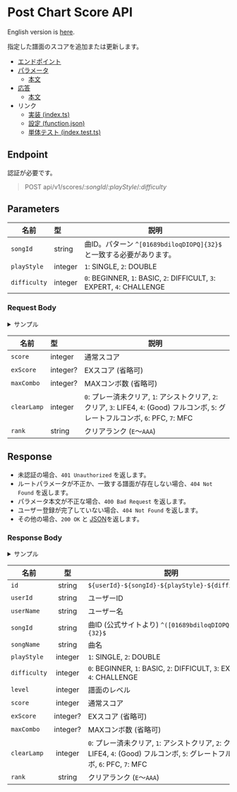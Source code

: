 # Post Chart Score API

English version is [here](./README.md).

指定した譜面のスコアを追加または更新します。

- [エンドポイント](#endpoint)
- [パラメータ](#parameters)
  - [本文](#request-body)
- [応答](#response)
  - [本文](#response-body)
- リンク
  - [実装 (index.ts)](index.ts)
  - [設定 (function.json)](function.json)
  - [単体テスト (index.test.ts)](index.test.ts)

## Endpoint

認証が必要です。

> POST api/v1/scores/*:songId*/*:playStyle*/*:difficulty*

## Parameters

|名前|型|説明|
|---|:--|---|
|`songId`|string|曲ID。パターン `^[01689bdiloqDIOPQ]{32}$` と一致する必要があります。|
|`playStyle`|integer|`1`: SINGLE, `2`: DOUBLE|
|`difficulty`|integer|`0`: BEGINNER, `1`: BASIC, `2`: DIFFICULT, `3`: EXPERT, `4`: CHALLENGE|

### Request Body

<details>
  <summary>サンプル</summary>

```json
{
  "score": 1000000,
  "exScore": 402,
  "maxCombo": 122,
  "clearLamp": 7,
  "rank": "AAA"
}
```

</details>

|名前|型|説明|
|---|:--|---|
|`score`|integer|通常スコア|
|`exScore`|integer?|EXスコア (省略可)|
|`maxCombo`|integer?|MAXコンボ数 (省略可)|
|`clearLamp`|integer|`0`: プレー済未クリア, `1`: アシストクリア, `2`: クリア, `3`: LIFE4, `4`: (Good) フルコンボ, `5`: グレートフルコンボ, `6`: PFC, `7`: MFC|
|`rank`|string|クリアランク (`E`～`AAA`)|

## Response

- 未認証の場合、`401 Unauthorized` を返します。
- ルートパラメータが不正か、一致する譜面が存在しない場合、`404 Not Found` を返します。
- パラメータ本文が不正な場合、`400 Bad Request` を返します。
- ユーザー登録が完了していない場合、`404 Not Found` を返します。
- その他の場合、`200 OK` と [JSON](#response-body)を返します。

### Response Body

<details>
  <summary>サンプル</summary>

```json
{
  "id": "public_user-QPd01OQqbOIiDoO1dbdo1IIbb60bqPdl-1-0",
  "userId": "public_user",
  "userName": "AFRO",
  "songId": "QPd01OQqbOIiDoO1dbdo1IIbb60bqPdl",
  "songName": "愛言葉",
  "playStyle": 1,
  "difficulty": 0,
  "level": 3,
  "score": 999950,
  "clearLamp": 6,
  "rank": "AAA"
}
```

</details>

|名前|型|説明|
|---|:--:|--|
|`id`|string|`${userId}-${songId}-${playStyle}-${difficulty}`|
|`userId`|string|ユーザーID|
|`userName`|string|ユーザー名|
|`songId`|string|曲ID (公式サイトより) `^([01689bdiloqDIOPQ]*){32}$`|
|`songName`|string|曲名|
|`playStyle`|integer|`1`: SINGLE, `2`: DOUBLE|
|`difficulty`|integer|`0`: BEGINNER, `1`: BASIC, `2`: DIFFICULT, `3`: EXPERT, `4`: CHALLENGE|
|`level`|integer|譜面のレベル|
|`score`|integer|通常スコア|
|`exScore`|integer?|EXスコア (省略可)|
|`maxCombo`|integer?|MAXコンボ数 (省略可)|
|`clearLamp`|integer|`0`: プレー済未クリア, `1`: アシストクリア, `2`: クリア, `3`: LIFE4, `4`: (Good) フルコンボ, `5`: グレートフルコンボ, `6`: PFC, `7`: MFC|
|`rank`|string|クリアランク (`E`～`AAA`)|
